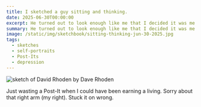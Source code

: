 ```yaml
---
title: I sketched a guy sitting and thinking.
date: 2025-06-30T00:00:00
excerpt: He turned out to look enough like me that I decided it was me.
summary: He turned out to look enough like me that I decided it was me.
image: /static/img/sketchbook/sitting-thinking-jun-30-2025.jpg
tags:
  - sketches
  - self-portraits
  - Post-Its
  - depression
---
```


![sketch of David Rhoden by Dave Rhoden](/static/img/sketchbook/sitting-thinking-jun-30-2025.jpg)

Just wasting a Post-It when I could have been earning a living. Sorry about that right arm (my right). Stuck it on wrong.